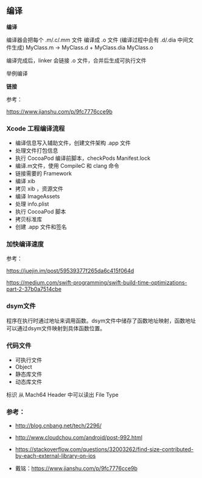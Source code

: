 ## 编译

**编译**

编译器会把每个 .m/.c/.mm 文件 编译成 .o 文件 (编译过程中会有 .d/.dia 中间文件生成)
MyClass.m -> MyClass.d + MyClass.dia  MyClass.o

编译完成后，linker 会链接 .o 文件，合并后生成可执行文件

举例编译 

**链接**



参考：

https://www.jianshu.com/p/9fc7776cce9b

### Xcode 工程编译流程

* 编译信息写入辅助文件，创建文件架构 .app 文件
* 处理文件打包信息
* 执行 CocoaPod 编译前脚本，checkPods Manifest.lock
* 编译.m文件，使用 CompileC 和 clang 命令
* 链接需要的 Framework
* 编译 xib
* 拷贝 xib ，资源文件
* 编译 ImageAssets
* 处理 info.plist
* 执行 CocoaPod 脚本
* 拷贝标准库
* 创建 .app 文件和签名

### 加快编译速度

参考：

https://juejin.im/post/59539377f265da6c415f064d

https://medium.com/swift-programming/swift-build-time-optimizations-part-2-37b0a7514cbe



### dsym文件

程序在执行时通过地址来调用函数。dsym文件中储存了函数地址映射，函数地址可以通过dsym文件映射到具体函数位置。

### 代码文件

- 可执行文件
- Object
- 静态库文件
- 动态库文件

标识 从 Mach64 Header 中可以读出 File Type


### 参考：

- http://blog.cnbang.net/tech/2296/

- http://www.cloudchou.com/android/post-992.html

- https://stackoverflow.com/questions/32003262/find-size-contributed-by-each-external-library-on-ios

- 戴铭：https://www.jianshu.com/p/9fc7776cce9b
